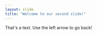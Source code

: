 ```yaml
---
layout: slide
title: "Welcome to our second slide!"
---
```

That's a text.
Use the left arrow to go back!
